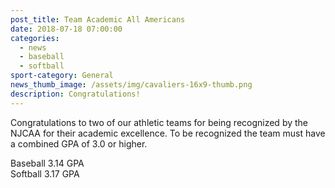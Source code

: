 ```yaml
---
post_title: Team Academic All Americans
date: 2018-07-18 07:00:00
categories:
  - news
  - baseball
  - softball
sport-category: General
news_thumb_image: /assets/img/cavaliers-16x9-thumb.png
description: Congratulations!
---
```


Congratulations to two of our athletic teams for being recognized by the NJCAA for their academic excellence. To be recognized the team must have a combined GPA of 3.0 or higher.

Baseball 3.14 GPA<br>Softball 3.17 GPA